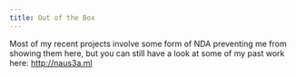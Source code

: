 ```yaml
---
title: Out of the Box
---
```

Most of my recent projects involve some form of NDA preventing me from showing them here, but you can still have a look at some of my past work here: http://naus3a.ml
